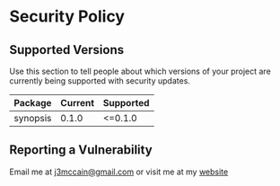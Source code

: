 # Security Policy

## Supported Versions

Use this section to tell people about which versions of your project are
currently being supported with security updates.

| Package  | Current | Supported |
|----------|---------|-----------|
| synopsis | 0.1.0   | <=0.1.0   |

## Reporting a Vulnerability
Email me at j3mccain@gmail.com or visit me at my 
[website](https://pzzld.eth.link/)